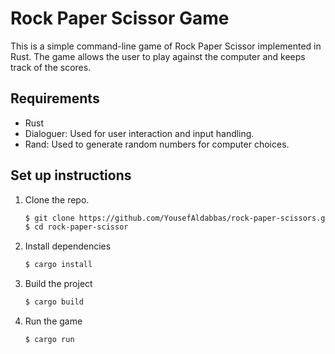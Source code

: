 # Rock Paper Scissor Game


 This is a simple command-line game of Rock Paper Scissor implemented in Rust. The game allows the user to play against the computer and keeps track of the scores.

## Requirements
- Rust
- Dialoguer: Used for user interaction and input handling.
- Rand: Used to generate random numbers for computer choices.

## Set up instructions
1. Clone the repo.
   ```sh
   $ git clone https://github.com/YousefAldabbas/rock-paper-scissors.git
   $ cd rock-paper-scissor
   ```

2. Install dependencies
    ```sh
    $ cargo install
    ```

3. Build the project
    ```sh
    $ cargo build
    ```
4. Run the game
    ```sh
    $ cargo run
    ```
